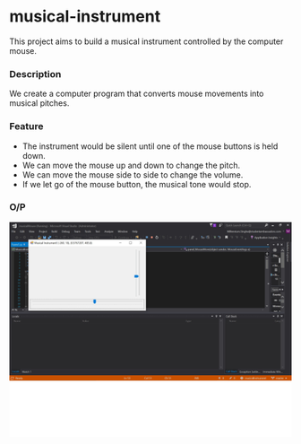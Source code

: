 # musical-instrument
This project aims to build a musical instrument controlled by the computer mouse.

### Description
We create a computer program that converts mouse movements into musical pitches.

### Feature
- The instrument would be silent until one of the mouse buttons is held down.
- We can move the mouse up and down to change the pitch.
- We can move the mouse side to side to change the volume.
- If we let go of the mouse button, the musical tone would stop.

### O/P

![alt text](https://github.com/Millennium-Heap/musical-instrument/blob/master/images/music.jpg?raw=true)
